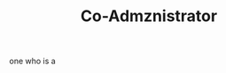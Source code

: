---
title: Co-Admznistrator
letter: C
permalink: "/definitions/bld-co-admznistrator.html"
body: one who is a
published_at: '2018-07-07'
source: Black's Law Dictionary 2nd Ed (1910)
layout: post
---